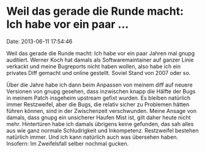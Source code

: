 Weil das gerade die Runde macht: Ich habe vor ein paar \...
===========================================================

Date: 2013-06-11 17:54:46

Weil das gerade die Runde macht: Ich habe vor ein paar Jahren mal gnupg
auditiert. Werner Koch hat damals als Softwaremaintainer auf ganzer
Linie verkackt und meine Bugreports nicht haben wollen, also habe ich
ein privates Diff gemacht und online gestellt. Soviel Stand von 2007
oder so.

Über die Jahre habe ich dann beim Anpassen von meinem diff auf neuere
Versionen von gnupg gesehen, dass inzwischen knapp die Hälfte der Bugs
in meinem Patch insgeheim upstream gefixt wurden. Es bleiben natürlich
immer Restzweifel, aber die Bugs, die relativ sicher zu Problemen hätten
führen können, sind in der Zwischenzeit verschwunden. Meine Ansage von
damals, dass gnupg ein unsicherer Haufen Mist ist, gilt daher heute
nicht mehr. Hintertüren habe ich damals übrigens keine gefunden, das sah
alles aus wie ganz normale Schludrigkeit und Inkompetenz. Restzweifel
bestehen natürlich immer. Und ich kann natürlich auch was übersehen
haben. Insofern: Im Zweifelsfall selber nochmal gucken.
